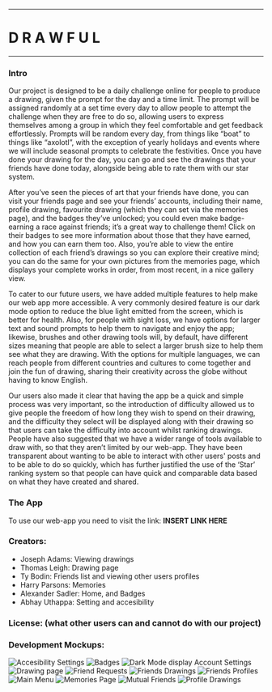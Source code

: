 -------------------------------------------------------------------------
# D  R  A  W  F  U  L
-------------------------------------------------------------------------

### Intro
Our project is designed to be a daily challenge online for people to produce a drawing, given the prompt for the day and a time limit. The prompt will be assigned randomly at a set time every day to allow people to attempt the challenge when they are free to do so, allowing users to express themselves among a group in which they feel comfortable and get feedback effortlessly. Prompts will be random every day, from things like “boat” to things like “axolotl”, with the exception of yearly holidays and events where we will include seasonal prompts to celebrate
the festivities. Once you have done your drawing for the day, you can go and see the drawings that your friends have done today, alongside being able to rate them with our star system.

After you’ve seen the pieces of art that your friends have done, you can visit your friends page and see your friends’ accounts, including their name, profile drawing, favourite drawing (which they can set via the memories page), and the badges they’ve unlocked; you could even make
badge-earning a race against friends; it’s a great way to challenge them! Click on their badges to see more information about those that they have earned, and how you can earn them too. Also, you’re able to view the entire collection of each friend’s drawings so you can explore their creative mind; you can do the same for your own pictures from the memories page, which displays your complete works in order, from most recent, in a nice gallery view.

To cater to our future users, we have added multiple features to help make our web app more accessible. A very commonly desired feature is our dark mode option to reduce the blue light emitted from the screen, which is better for health. Also, for people with sight loss, we have
options for larger text and sound prompts to help them to navigate and enjoy the app; likewise, brushes and other drawing tools will, by default, have different sizes meaning that people are
able to select a larger brush size to help them see what they are drawing. With the options for multiple languages, we can reach people from different countries and cultures to come together and join the fun of drawing, sharing their creativity across the globe without having to know English.

Our users also made it clear that having the app be a quick and simple process was very important, so the introduction of difficulty allowed us to give people the freedom of how long they wish to spend on their drawing, and the difficulty they select will be displayed along with their drawing so that users can take the difficulty into account whilst ranking drawings. People have also suggested that we have a wider range of tools available to draw with, so that they aren’t limited by our web-app. They have been transparent about wanting to be able to interact with other users' posts and to be able to do so quickly, which has further justified the use of the ‘Star’ ranking system so that people can have quick and comparable data based on what they have created and shared.


### The App
To use our web-app you need to visit the link:
**INSERT LINK HERE**



### Creators:
- Joseph Adams: Viewing drawings
- Thomas Leigh: Drawing page
- Ty Bodin: Friends list and viewing other users profiles
- Harry Parsons: Memories
- Alexander Sadler: Home, and Badges
- Abhay Uthappa: Setting and accesibility



### License: (what other users can and cannot do with our project)




### Development Mockups:
![Accesibility Settings](/Mockup/AccessibilitySettings-MU.png)
![Badges](/Mockup/Badges-MU.png)
![Dark Mode display Account Settings](https://git.cs.bham.ac.uk/team-projects-2022-23/team40-22/-/blob/main/Mockup/DarkModeAccountSettings-MU.png)
![Drawing page](/Mockup/DrawingPage-MU.png)
![Friend Requests](/Mockup/FriendRequests-MU.png)
![Friends Drawings](/Mockup/FriendsDrawing-MU.png)
![Friends Profiles](/Mockup/FriendsProfile-MU.png)
![Main Menu](/Mockup/MainMenu-MU.png)
![Memories Page](/Mockup/MemoriesPage-MU.png)
![Mutual Friends](/Mockup/MutualFriends-MU.png)
![Profile Drawings](/Mockup/ProfileDrawing-MU.png)
